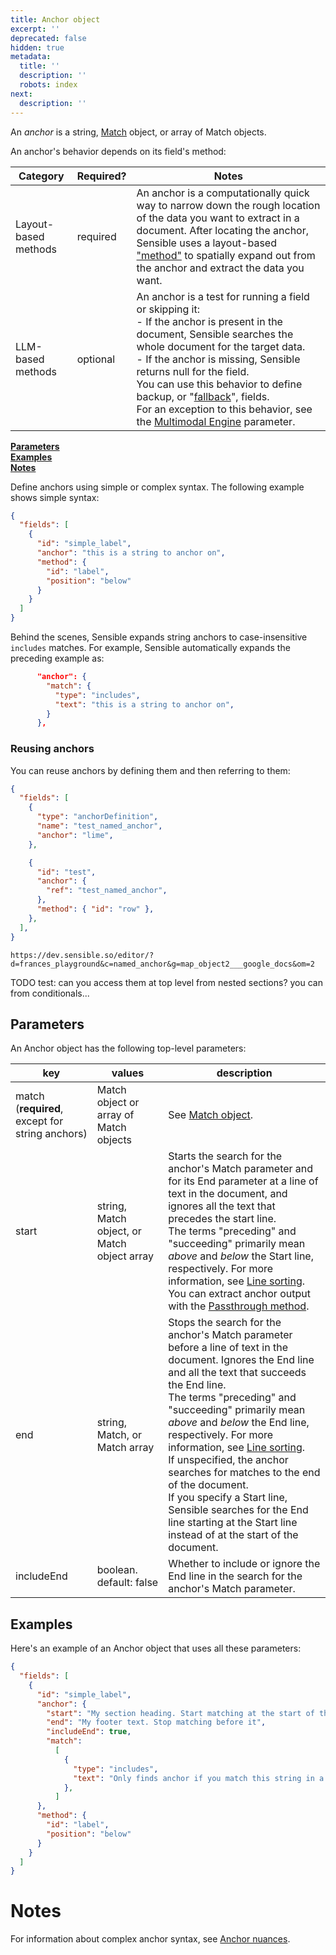 ```yaml
---
title: Anchor object
excerpt: ''
deprecated: false
hidden: true
metadata:
  title: ''
  description: ''
  robots: index
next:
  description: ''
---
```

An *anchor* is a string, [Match](doc:match) object, or array of Match objects. 

An anchor's behavior depends on its field's method:

| Category             | Required? | Notes                                                                                                                                                                                                                                                                                                                                                                                                                                      |
| -------------------- | --------- | ------------------------------------------------------------------------------------------------------------------------------------------------------------------------------------------------------------------------------------------------------------------------------------------------------------------------------------------------------------------------------------------------------------------------------------------ |
| Layout-based methods | required  | An anchor is a computationally quick way to narrow down the rough location of the data you want to extract in a document. After locating the anchor, Sensible uses a layout-based ["method"](doc:method) to spatially expand out from the anchor and extract the data you want.                                                                                                                                                            |
| LLM-based methods    | optional  | An anchor is a test for running a field or skipping it:<br/>- If the anchor is present in the document, Sensible searches the whole document for the target data.<br/>- If the anchor is missing, Sensible returns null for the field.<br/>You can use this behavior to define backup, or  "[fallback](doc:fallbacks)", fields.<br/> For an exception to this behavior, see the [Multimodal Engine](doc:query-group#parameters) parameter. |

[**Parameters**](doc:anchor#parameters)\
[**Examples**](doc:anchor#examples)\
[**Notes**](doc:anchor#notes)

Define anchors using simple or complex syntax. The following example shows simple syntax:

```json
{
  "fields": [
    {
      "id": "simple_label",
      "anchor": "this is a string to anchor on",
      "method": {
        "id": "label",
        "position": "below"
      }
    }
  ]
} 
```

Behind the scenes, Sensible expands string anchors to case-insensitive `includes` matches. For example, Sensible automatically expands the preceding example as:

```json
      "anchor": {
        "match": {
          "type": "includes",
          "text": "this is a string to anchor on",
        }
      },
```

### Reusing anchors

You can reuse anchors by defining them and then referring to them:

```json
{
  "fields": [
    {
      "type": "anchorDefinition",
      "name": "test_named_anchor",
      "anchor": "lime",
    },

    {
      "id": "test",
      "anchor": {
        "ref": "test_named_anchor",
      },
      "method": { "id": "row" },
    },
  ],
}

```

`https://dev.sensible.so/editor/?d=frances_playground&c=named_anchor&g=map_object2___google_docs&om=2`

TODO test: can you access them at top level from nested sections? you can from conditionals...

## Parameters

An Anchor object has the following top-level parameters:

| key                                             | values                                      | description                                                                                                                                                                                                                                                                                                                                                                                                                                                                                                                                                       |
| ----------------------------------------------- | ------------------------------------------- | ----------------------------------------------------------------------------------------------------------------------------------------------------------------------------------------------------------------------------------------------------------------------------------------------------------------------------------------------------------------------------------------------------------------------------------------------------------------------------------------------------------------------------------------------------------------- |
| match (**required**, except for string anchors) | Match object or array of Match objects      | See [Match object](doc:match).                                                                                                                                                                                                                                                                                                                                                                                                                                                                                                                                    |
| start                                           | string, Match object, or Match object array | Starts the search for the anchor's Match parameter and for its End parameter at a line of text in the document, and ignores all the text that precedes the start line. <br/> The terms "preceding" and "succeeding" primarily mean *above* and *below* the Start line, respectively. For more information, see [Line sorting](doc:lines#line-sorting).<br/>You can extract anchor output with the [Passthrough method](doc:passthrough).                                                                                                                          |
| end                                             | string, Match, or Match array               | Stops the search for the anchor's Match parameter before a line of text in the document.  Ignores the End line and all the text that succeeds the End line. <br/> The terms "preceding" and "succeeding" primarily mean *above* and *below* the End line, respectively. For more information, see [Line sorting](doc:lines#line-sorting).<br/>If unspecified, the anchor searches for matches to the end of the document.<br/>If you specify a Start line, Sensible searches for the End line starting at the Start line instead of at the start of the document. |
| includeEnd                                      | boolean. default: false                     | Whether to include or ignore the End line in the search for the anchor's Match parameter.                                                                                                                                                                                                                                                                                                                                                                                                                                                                         |

## Examples

Here's an example of an Anchor object that uses all these parameters: 

```json
{
  "fields": [
    {
      "id": "simple_label",
      "anchor": {
        "start": "My section heading. Start matching at the start of this line",
        "end": "My footer text. Stop matching before it",
        "includeEnd": true,
        "match": 
          [
            {
              "type": "includes",
              "text": "Only finds anchor if you match this string in a line that is between the start and end lines",
            },
          ]      
      },
      "method": {
        "id": "label",
        "position": "below"
      }
    }
  ]
}
```

# Notes

For information about complex anchor syntax, see [Anchor nuances](doc:anchor-nuances).
